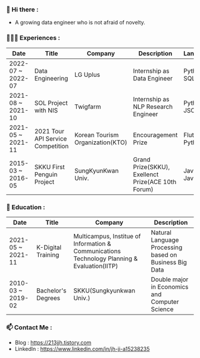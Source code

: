 ### 👋  Hi there : 
* A growing data engineer who is not afraid of novelty.

### 🧑🏻‍💻  Experiences : 
|Date|Title|Company|Description|Languages|
|---|---|---|---|---|
|2022-07 ~ 2022-07|Data Engineering|LG Uplus|Internship as Data Engineer|Python, SQL|
|2021-08 ~ 2021-10|SOL Project with NIS|Twigfarm|Internship as NLP Research Engineer|Python, JSON|
|2021-05 ~ 2021-11|2021 Tour API Service Competition|Korean Tourism Organization(KTO)|Encouragement Prize|Flutter, Python|
|2015-03 ~ 2016-05|SKKU First Penguin Project|SungKyunKwan Univ.|Grand Prize(SKKU), Exellenct Prize(ACE 10th Forum)|Java, JavaScript|


### 🌱  Education :
|Date|Title|Company|Description|
|---|---|---|---|
|2021-05 ~ 2021-11|K-Digital Training|Multicampus, Institue of Information & Communications Technology Planning & Evaluation(IITP)|Natural Language Processing based on Business Big Data|
|2010-03 ~ 2019-02|Bachelor's Degrees|SKKU(Sungkyunkwan Univ.)|Double major in Economics and Computer Science|


### 📫  Contact Me : 
* Blog   : https://213jjh.tistory.com
* LinkedIn : https://www.linkedin.com/in/jh-ji-a15238235
